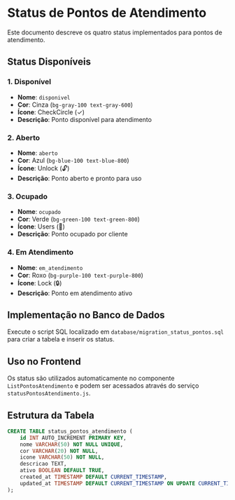 # Status de Pontos de Atendimento

Este documento descreve os quatro status implementados para pontos de atendimento.

## Status Disponíveis

### 1. Disponível
- **Nome**: `disponivel`
- **Cor**: Cinza (`bg-gray-100 text-gray-600`)
- **Ícone**: CheckCircle (✓)
- **Descrição**: Ponto disponível para atendimento

### 2. Aberto
- **Nome**: `aberto`
- **Cor**: Azul (`bg-blue-100 text-blue-800`)
- **Ícone**: Unlock (🔓)
- **Descrição**: Ponto aberto e pronto para uso

### 3. Ocupado
- **Nome**: `ocupado`
- **Cor**: Verde (`bg-green-100 text-green-800`)
- **Ícone**: Users (👥)
- **Descrição**: Ponto ocupado por cliente

### 4. Em Atendimento
- **Nome**: `em_atendimento`
- **Cor**: Roxo (`bg-purple-100 text-purple-800`)
- **Ícone**: Lock (🔒)
- **Descrição**: Ponto em atendimento ativo

## Implementação no Banco de Dados

Execute o script SQL localizado em `database/migration_status_pontos.sql` para criar a tabela e inserir os status.

## Uso no Frontend

Os status são utilizados automaticamente no componente `ListPontosAtendimento` e podem ser acessados através do serviço `statusPontosAtendimento.js`.

## Estrutura da Tabela

```sql
CREATE TABLE status_pontos_atendimento (
    id INT AUTO_INCREMENT PRIMARY KEY,
    nome VARCHAR(50) NOT NULL UNIQUE,
    cor VARCHAR(20) NOT NULL,
    icone VARCHAR(50) NOT NULL,
    descricao TEXT,
    ativo BOOLEAN DEFAULT TRUE,
    created_at TIMESTAMP DEFAULT CURRENT_TIMESTAMP,
    updated_at TIMESTAMP DEFAULT CURRENT_TIMESTAMP ON UPDATE CURRENT_TIMESTAMP
);
```






